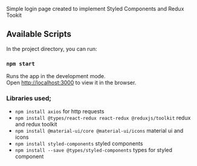 Simple login page created to implement Styled Components and Redux Tookit

## Available Scripts

In the project directory, you can run:

### `npm start`

Runs the app in the development mode.\
Open [http://localhost:3000](http://localhost:3000) to view it in the browser.

### Libraries used;
- `npm install axios` for http requests
- `npm install @types/react-redux react-redux @reduxjs/toolkit` redux and redux toolkit
- `npm install @material-ui/core @material-ui/icons` material ui and icons
- `npm install styled-components` styled components
- `npm install --save @types/styled-components` types for styled component

